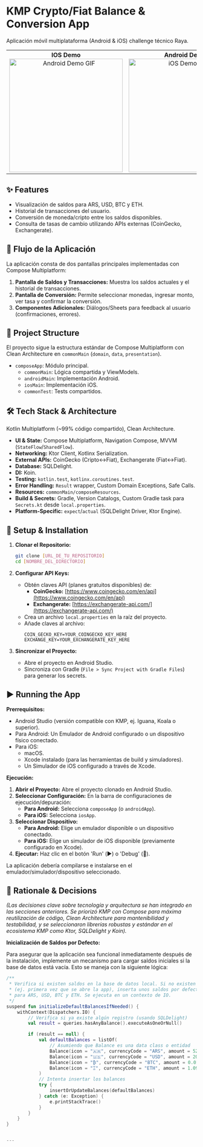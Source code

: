 # KMP Crypto/Fiat Balance & Conversion App


Aplicación móvil multiplataforma (Android & iOS) challenge técnico Raya.



<table>
  <tr>
    <td align="center">
      <strong>IOS Demo</strong><br>
      <img src="https://github.com/user-attachments/assets/2a76b212-f4ef-4604-942c-e943698cb51b" alt="Android Demo GIF" width="300">
    </td>
    <td align="center">
      <strong>Android Demo</strong><br>
      <img src="https://github.com/user-attachments/assets/03938a93-57e9-4f5c-8c2e-9399e546c20a" alt="iOS Demo GIF" width="300">
    </td>
  </tr>
</table>




## ✨ Features

* Visualización de saldos para ARS, USD, BTC y ETH.
* Historial de transacciones del usuario.
* Conversión de moneda/cripto entre los saldos disponibles.
* Consulta de tasas de cambio utilizando APIs externas (CoinGecko, Exchangerate).

## 📱 Flujo de la Aplicación

La aplicación consta de dos pantallas principales implementadas con Compose Multiplatform:

1.  **Pantalla de Saldos y Transacciones:** Muestra los saldos actuales y el historial de transacciones.
2.  **Pantalla de Conversión:** Permite seleccionar monedas, ingresar monto, ver tasa y confirmar la conversión.
3.  **Componentes Adicionales:** Diálogos/Sheets para feedback al usuario (confirmaciones, errores).

## 📂 Project Structure

El proyecto sigue la estructura estándar de Compose Multiplatform con Clean Architecture en `commonMain` (`domain`, `data`, `presentation`).

* `composeApp`: Módulo principal.
    * `commonMain`: Lógica compartida y ViewModels.
    * `androidMain`: Implementación Android.
    * `iosMain`: Implementación iOS.
    * `commonTest`: Tests compartidos.

## 🛠️ Tech Stack & Architecture

Kotlin Multiplatform (~99% código compartido), Clean Architecture.

* **UI & State:** Compose Multiplatform, Navigation Compose, MVVM (`StateFlow`/`SharedFlow`).
* **Networking:** Ktor Client, Kotlinx Serialization.
* **External APIs:** CoinGecko (Cripto<->Fiat), Exchangerate (Fiat<->Fiat).
* **Database:** SQLDelight.
* **DI:** Koin.
* **Testing:** `kotlin.test`, `kotlinx.coroutines.test`.
* **Error Handling:** `Result` wrapper, Custom Domain Exceptions, Safe Calls.
* **Resources:** `commonMain/composeResources`.
* **Build & Secrets:** Gradle, Version Catalogs, Custom Gradle task para `Secrets.kt` desde `local.properties`.
* **Platform-Specific:** `expect`/`actual` (SQLDelight Driver, Ktor Engine).

## 🚀 Setup & Installation

1.  **Clonar el Repositorio:**
    ```bash
    git clone [URL_DE_TU_REPOSITORIO]
    cd [NOMBRE_DEL_DIRECTORIO]
    ```

2.  **Configurar API Keys:**
    * Obtén claves API (planes gratuitos disponibles) de:
        * **CoinGecko:** [https://www.coingecko.com/en/api](https://www.coingecko.com/en/api)
        * **Exchangerate:** [https://exchangerate-api.com/](https://exchangerate-api.com/)
    * Crea un archivo `local.properties` en la raíz del proyecto.
    * Añade claves al archivo:
        ```properties
        COIN_GECKO_KEY=YOUR_COINGECKO_KEY_HERE
        EXCHANGE_KEY=YOUR_EXCHANGERATE_KEY_HERE
        ```

3.  **Sincronizar el Proyecto:**
    * Abre el proyecto en Android Studio.
    * Sincroniza con Gradle (`File > Sync Project with Gradle Files`) para generar los secrets.

## ▶️ Running the App

**Prerrequisitos:**

* Android Studio (versión compatible con KMP, ej. Iguana, Koala o superior).
* Para Android: Un Emulador de Android configurado o un dispositivo físico conectado.
* Para iOS:
    * macOS.
    * Xcode instalado (para las herramientas de build y simuladores).
    * Un Simulador de iOS configurado a través de Xcode.

**Ejecución:**

1.  **Abrir el Proyecto:** Abre el proyecto clonado en Android Studio.
2.  **Seleccionar Configuración:** En la barra de configuraciones de ejecución/depuración:
    * **Para Android:** Selecciona `composeApp` (o `androidApp`).
    * **Para iOS:** Selecciona `iosApp`.
3.  **Seleccionar Dispositivo:**
    * **Para Android:** Elige un emulador disponible o un dispositivo conectado.
    * **Para iOS:** Elige un simulador de iOS disponible (previamente configurado en Xcode).
4.  **Ejecutar:** Haz clic en el botón 'Run' (▶️) o 'Debug' (🐞).

La aplicación debería compilarse e instalarse en el emulador/simulador/dispositivo seleccionado.

## 🤔 Rationale & Decisions

*(Las decisiones clave sobre tecnología y arquitectura se han integrado en las secciones anteriores. Se priorizó KMP con Compose para máxima reutilización de código, Clean Architecture para mantenibilidad y testabilidad, y se seleccionaron librerías robustas y estándar en el ecosistema KMP como Ktor, SQLDelight y Koin).*

**Inicialización de Saldos por Defecto:**

Para asegurar que la aplicación sea funcional inmediatamente después de la instalación, implemente un mecanismo para cargar saldos iniciales si la base de datos está vacía. Esto se maneja con la siguiente lógica:

```kotlin
/**
 * Verifica si existen saldos en la base de datos local. Si no existen
 * (ej. primera vez que se abre la app), inserta unos saldos por defecto
 * para ARS, USD, BTC y ETH. Se ejecuta en un contexto de IO.
 */
suspend fun initializeDefaultBalancesIfNeeded() {
    withContext(Dispatchers.IO) {
        // Verifica si ya existe algún registro (usando SQLDelight)
        val result = queries.hasAnyBalance().executeAsOneOrNull()

        if (result == null) {
            val defaultBalances = listOf(
                // Asumiendo que Balance es una data class o entidad
                Balance(icon = "🇦🇷", currencyCode = "ARS", amount = 52000.0),
                Balance(icon = "🇺🇸", currencyCode = "USD", amount = 2000.0),
                Balance(icon = "₿", currencyCode = "BTC", amount = 0.01321),
                Balance(icon = "Ξ", currencyCode = "ETH", amount = 1.0911)
            )
            // Intenta insertar los balances 
            try {
                insertOrUpdateBalances(defaultBalances)
            } catch (e: Exception) {
                e.printStackTrace()
            }
        }
    }
}


---
